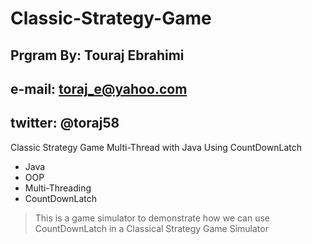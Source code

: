 # Classic-Strategy-Game
## Prgram By: Touraj Ebrahimi
## e-mail: toraj_e@yahoo.com
## twitter: @toraj58
Classic Strategy Game Multi-Thread with Java Using CountDownLatch

* Java
* OOP
* Multi-Threading
* CountDownLatch

> This is a game simulator to demonstrate how we can use CountDownLatch in a Classical Strategy Game Simulator
